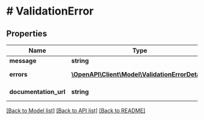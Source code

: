# # ValidationError

## Properties

Name | Type | Description | Notes
------------ | ------------- | ------------- | -------------
**message** | **string** | Error details | [readonly]
**errors** | [**\OpenAPI\Client\Model\ValidationErrorDetail[]**](ValidationErrorDetail.md) | Error detail array | [optional] [readonly]
**documentation_url** | **string** | Documentation link | [readonly]

[[Back to Model list]](../../README.md#models) [[Back to API list]](../../README.md#endpoints) [[Back to README]](../../README.md)
